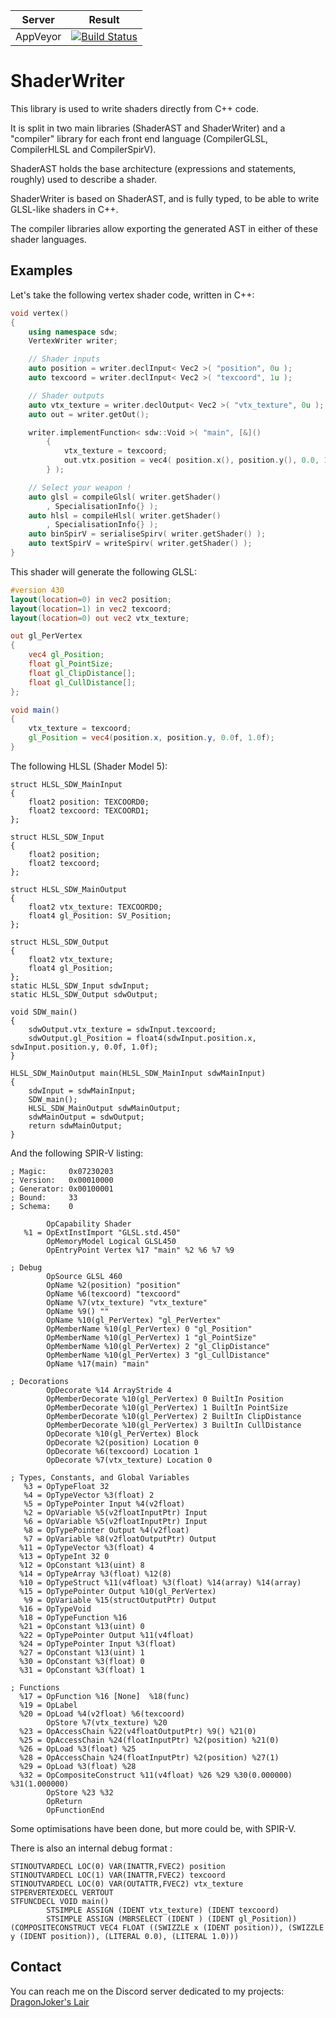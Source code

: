 |         Server     | Result |
|:------------------:|--------|
| AppVeyor           | [![Build Status](https://ci.appveyor.com/api/projects/status/github/DragonJoker/shaderwriter?branch=master&svg=true)](https://ci.appveyor.com/project/DragonJoker/shaderwriter) |


ShaderWriter
============

This library is used to write shaders directly from C++ code.

It is split in two main libraries (ShaderAST and ShaderWriter) and a "compiler" library for each front end language (CompilerGLSL, CompilerHLSL and CompilerSpirV).

ShaderAST holds the base architecture (expressions and statements, roughly) used to describe a shader.

ShaderWriter is based on ShaderAST, and is fully typed, to be able to write GLSL-like shaders in C++.

The compiler libraries allow exporting the generated AST in either of these shader languages. 

Examples
--------

Let's take the following vertex shader code, written in C++:

```cpp
void vertex()
{
	using namespace sdw;
	VertexWriter writer;

	// Shader inputs
	auto position = writer.declInput< Vec2 >( "position", 0u );
	auto texcoord = writer.declInput< Vec2 >( "texcoord", 1u );

	// Shader outputs
	auto vtx_texture = writer.declOutput< Vec2 >( "vtx_texture", 0u );
	auto out = writer.getOut();

	writer.implementFunction< sdw::Void >( "main", [&]()
		{
			vtx_texture = texcoord;
			out.vtx.position = vec4( position.x(), position.y(), 0.0, 1.0 );
		} );

	// Select your weapon !
	auto glsl = compileGlsl( writer.getShader()
		, SpecialisationInfo{} );
	auto hlsl = compileHlsl( writer.getShader()
		, SpecialisationInfo{} );
	auto binSpirV = serialiseSpirv( writer.getShader() );
	auto textSpirV = writeSpirv( writer.getShader() );
}
```

This shader will generate the following GLSL:
```glsl
#version 430
layout(location=0) in vec2 position;
layout(location=1) in vec2 texcoord;
layout(location=0) out vec2 vtx_texture;

out gl_PerVertex
{
	vec4 gl_Position;
	float gl_PointSize;
	float gl_ClipDistance[];
	float gl_CullDistance[];
};

void main()
{
	vtx_texture = texcoord;
	gl_Position = vec4(position.x, position.y, 0.0f, 1.0f);
}
```

The following HLSL (Shader Model 5):
```hlsl
struct HLSL_SDW_MainInput
{
	float2 position: TEXCOORD0;
	float2 texcoord: TEXCOORD1;
};

struct HLSL_SDW_Input
{
	float2 position;
	float2 texcoord;
};

struct HLSL_SDW_MainOutput
{
	float2 vtx_texture: TEXCOORD0;
	float4 gl_Position: SV_Position;
};

struct HLSL_SDW_Output
{
	float2 vtx_texture;
	float4 gl_Position;
};
static HLSL_SDW_Input sdwInput;
static HLSL_SDW_Output sdwOutput;

void SDW_main()
{
	sdwOutput.vtx_texture = sdwInput.texcoord;
	sdwOutput.gl_Position = float4(sdwInput.position.x, sdwInput.position.y, 0.0f, 1.0f);
}

HLSL_SDW_MainOutput main(HLSL_SDW_MainInput sdwMainInput)
{
	sdwInput = sdwMainInput;
	SDW_main();
	HLSL_SDW_MainOutput sdwMainOutput;
	sdwMainOutput = sdwOutput;
	return sdwMainOutput;
}
```

And the following SPIR-V listing:
```
; Magic:     0x07230203
; Version:   0x00010000
; Generator: 0x00100001
; Bound:     33
; Schema:    0

        OpCapability Shader
   %1 = OpExtInstImport "GLSL.std.450"
        OpMemoryModel Logical GLSL450
        OpEntryPoint Vertex %17 "main" %2 %6 %7 %9

; Debug
        OpSource GLSL 460
        OpName %2(position) "position"
        OpName %6(texcoord) "texcoord"
        OpName %7(vtx_texture) "vtx_texture"
        OpName %9() ""
        OpName %10(gl_PerVertex) "gl_PerVertex"
        OpMemberName %10(gl_PerVertex) 0 "gl_Position"
        OpMemberName %10(gl_PerVertex) 1 "gl_PointSize"
        OpMemberName %10(gl_PerVertex) 2 "gl_ClipDistance"
        OpMemberName %10(gl_PerVertex) 3 "gl_CullDistance"
        OpName %17(main) "main"

; Decorations
        OpDecorate %14 ArrayStride 4
        OpMemberDecorate %10(gl_PerVertex) 0 BuiltIn Position
        OpMemberDecorate %10(gl_PerVertex) 1 BuiltIn PointSize
        OpMemberDecorate %10(gl_PerVertex) 2 BuiltIn ClipDistance
        OpMemberDecorate %10(gl_PerVertex) 3 BuiltIn CullDistance
        OpDecorate %10(gl_PerVertex) Block
        OpDecorate %2(position) Location 0
        OpDecorate %6(texcoord) Location 1
        OpDecorate %7(vtx_texture) Location 0

; Types, Constants, and Global Variables
   %3 = OpTypeFloat 32
   %4 = OpTypeVector %3(float) 2
   %5 = OpTypePointer Input %4(v2float)
   %2 = OpVariable %5(v2floatInputPtr) Input
   %6 = OpVariable %5(v2floatInputPtr) Input
   %8 = OpTypePointer Output %4(v2float)
   %7 = OpVariable %8(v2floatOutputPtr) Output
  %11 = OpTypeVector %3(float) 4
  %13 = OpTypeInt 32 0
  %12 = OpConstant %13(uint) 8
  %14 = OpTypeArray %3(float) %12(8)
  %10 = OpTypeStruct %11(v4float) %3(float) %14(array) %14(array)
  %15 = OpTypePointer Output %10(gl_PerVertex)
   %9 = OpVariable %15(structOutputPtr) Output
  %16 = OpTypeVoid
  %18 = OpTypeFunction %16
  %21 = OpConstant %13(uint) 0
  %22 = OpTypePointer Output %11(v4float)
  %24 = OpTypePointer Input %3(float)
  %27 = OpConstant %13(uint) 1
  %30 = OpConstant %3(float) 0
  %31 = OpConstant %3(float) 1

; Functions
  %17 = OpFunction %16 [None]  %18(func)
  %19 = OpLabel
  %20 = OpLoad %4(v2float) %6(texcoord)
        OpStore %7(vtx_texture) %20
  %23 = OpAccessChain %22(v4floatOutputPtr) %9() %21(0)
  %25 = OpAccessChain %24(floatInputPtr) %2(position) %21(0)
  %26 = OpLoad %3(float) %25
  %28 = OpAccessChain %24(floatInputPtr) %2(position) %27(1)
  %29 = OpLoad %3(float) %28
  %32 = OpCompositeConstruct %11(v4float) %26 %29 %30(0.000000) %31(1.000000)
        OpStore %23 %32
        OpReturn
        OpFunctionEnd
```

Some optimisations have been done, but more could be, with SPIR-V.

There is also an internal debug format :
```
STINOUTVARDECL LOC(0) VAR(INATTR,FVEC2) position
STINOUTVARDECL LOC(1) VAR(INATTR,FVEC2) texcoord
STINOUTVARDECL LOC(0) VAR(OUTATTR,FVEC2) vtx_texture
STPERVERTEXDECL VERTOUT
STFUNCDECL VOID main()
        STSIMPLE ASSIGN (IDENT vtx_texture) (IDENT texcoord)
        STSIMPLE ASSIGN (MBRSELECT (IDENT ) (IDENT gl_Position)) (COMPOSITECONSTRUCT VEC4 FLOAT ((SWIZZLE x (IDENT position)), (SWIZZLE y (IDENT position)), (LITERAL 0.0), (LITERAL 1.0)))
```

Contact
-------

You can reach me on the Discord server dedicated to my projects: [DragonJoker's Lair](https://discord.gg/jue8kW)
